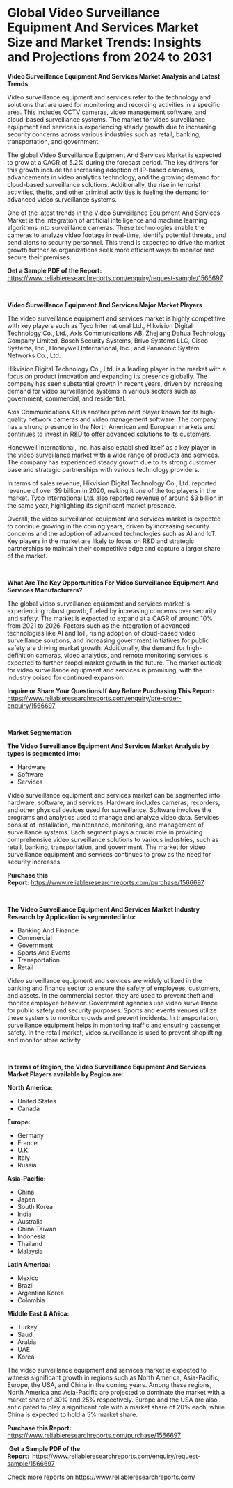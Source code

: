 <p><h1>Global Video Surveillance Equipment And Services Market Size and Market Trends: Insights and Projections from 2024 to 2031</h1></p><p><strong>Video Surveillance Equipment And Services Market Analysis and Latest Trends</strong></p>
<p><p>Video surveillance equipment and services refer to the technology and solutions that are used for monitoring and recording activities in a specific area. This includes CCTV cameras, video management software, and cloud-based surveillance systems. The market for video surveillance equipment and services is experiencing steady growth due to increasing security concerns across various industries such as retail, banking, transportation, and government.</p><p>The global Video Surveillance Equipment And Services Market is expected to grow at a CAGR of 5.2% during the forecast period. The key drivers for this growth include the increasing adoption of IP-based cameras, advancements in video analytics technology, and the growing demand for cloud-based surveillance solutions. Additionally, the rise in terrorist activities, thefts, and other criminal activities is fueling the demand for advanced video surveillance systems.</p><p>One of the latest trends in the Video Surveillance Equipment And Services Market is the integration of artificial intelligence and machine learning algorithms into surveillance cameras. These technologies enable the cameras to analyze video footage in real-time, identify potential threats, and send alerts to security personnel. This trend is expected to drive the market growth further as organizations seek more efficient ways to monitor and secure their premises.</p></p>
<p><strong>Get a Sample PDF of the Report:&nbsp;</strong> <a href="https://www.reliableresearchreports.com/enquiry/request-sample/1566697">https://www.reliableresearchreports.com/enquiry/request-sample/1566697</a></p>
<p>&nbsp;</p>
<p><strong>Video Surveillance Equipment And Services Major Market Players</strong></p>
<p><p>The video surveillance equipment and services market is highly competitive with key players such as Tyco International Ltd., Hikvision Digital Technology Co., Ltd., Axis Communications AB, Zhejiang Dahua Technology Company Limited, Bosch Security Systems, Brivo Systems LLC, Cisco Systems, Inc., Honeywell International, Inc., and Panasonic System Networks Co., Ltd.</p><p>Hikvision Digital Technology Co., Ltd. is a leading player in the market with a focus on product innovation and expanding its presence globally. The company has seen substantial growth in recent years, driven by increasing demand for video surveillance systems in various sectors such as government, commercial, and residential.</p><p>Axis Communications AB is another prominent player known for its high-quality network cameras and video management software. The company has a strong presence in the North American and European markets and continues to invest in R&D to offer advanced solutions to its customers.</p><p>Honeywell International, Inc. has also established itself as a key player in the video surveillance market with a wide range of products and services. The company has experienced steady growth due to its strong customer base and strategic partnerships with various technology providers.</p><p>In terms of sales revenue, Hikvision Digital Technology Co., Ltd. reported revenue of over $9 billion in 2020, making it one of the top players in the market. Tyco International Ltd. also reported revenue of around $3 billion in the same year, highlighting its significant market presence.</p><p>Overall, the video surveillance equipment and services market is expected to continue growing in the coming years, driven by increasing security concerns and the adoption of advanced technologies such as AI and IoT. Key players in the market are likely to focus on R&D and strategic partnerships to maintain their competitive edge and capture a larger share of the market.</p></p>
<p>&nbsp;</p>
<p><strong>What Are The Key Opportunities For Video Surveillance Equipment And Services Manufacturers?</strong></p>
<p><p>The global video surveillance equipment and services market is experiencing robust growth, fueled by increasing concerns over security and safety. The market is expected to expand at a CAGR of around 10% from 2021 to 2026. Factors such as the integration of advanced technologies like AI and IoT, rising adoption of cloud-based video surveillance solutions, and increasing government initiatives for public safety are driving market growth. Additionally, the demand for high-definition cameras, video analytics, and remote monitoring services is expected to further propel market growth in the future. The market outlook for video surveillance equipment and services is promising, with the industry poised for continued expansion.</p></p>
<p><strong>Inquire or Share Your Questions If Any Before Purchasing This Report:</strong> <a href="https://www.reliableresearchreports.com/enquiry/pre-order-enquiry/1566697">https://www.reliableresearchreports.com/enquiry/pre-order-enquiry/1566697</a></p>
<p>&nbsp;</p>
<p><strong>Market Segmentation</strong></p>
<p><strong>The Video Surveillance Equipment And Services Market Analysis by types is segmented into:</strong></p>
<p><ul><li>Hardware</li><li>Software</li><li>Services</li></ul></p>
<p><p>Video surveillance equipment and services market can be segmented into hardware, software, and services. Hardware includes cameras, recorders, and other physical devices used for surveillance. Software involves the programs and analytics used to manage and analyze video data. Services consist of installation, maintenance, monitoring, and management of surveillance systems. Each segment plays a crucial role in providing comprehensive video surveillance solutions to various industries, such as retail, banking, transportation, and government. The market for video surveillance equipment and services continues to grow as the need for security increases.</p></p>
<p><strong>Purchase this Report:&nbsp;</strong><a href="https://www.reliableresearchreports.com/purchase/1566697">https://www.reliableresearchreports.com/purchase/1566697</a></p>
<p>&nbsp;</p>
<p><strong>The Video Surveillance Equipment And Services Market Industry Research by Application is segmented into:</strong></p>
<p><ul><li>Banking And Finance</li><li>Commercial</li><li>Government</li><li>Sports And Events</li><li>Transportation</li><li>Retail</li></ul></p>
<p><p>Video surveillance equipment and services are widely utilized in the banking and finance sector to ensure the safety of employees, customers, and assets. In the commercial sector, they are used to prevent theft and monitor employee behavior. Government agencies use video surveillance for public safety and security purposes. Sports and events venues utilize these systems to monitor crowds and prevent incidents. In transportation, surveillance equipment helps in monitoring traffic and ensuring passenger safety. In the retail market, video surveillance is used to prevent shoplifting and monitor store activity.</p></p>
<p>&nbsp;</p>
<p><strong>In terms of Region, the Video Surveillance Equipment And Services Market Players available by Region are:</strong></p>
<p>
    <p> <strong> North America: </strong>
        <ul>
            <li>United States</li>
            <li>Canada</li>
        </ul>
        </p> 
    <p> <strong> Europe: </strong>
        <ul>
            <li>Germany</li>
            <li>France</li>
            <li>U.K.</li>
            <li>Italy</li>
            <li>Russia</li>
        </ul>
        </p> 
    <p> <strong> Asia-Pacific: </strong>
        <ul>
            <li>China</li>
            <li>Japan</li>
            <li>South Korea</li>
            <li>India</li>
            <li>Australia</li>
            <li>China Taiwan</li>
            <li>Indonesia</li>
            <li>Thailand</li>
            <li>Malaysia</li>
        </ul>
        </p> 
    <p> <strong> Latin America: </strong>
        <ul>
            <li>Mexico</li>
            <li>Brazil</li>
            <li>Argentina Korea</li>
            <li>Colombia</li>
        </ul>
        </p> 
    <p> <strong> Middle East & Africa: </strong>
        <ul>
            <li>Turkey</li>
            <li>Saudi</li>
            <li>Arabia</li>
            <li>UAE</li>
            <li>Korea</li>
        </ul>
    </p>
    </p>
<p><p>The video surveillance equipment and services market is expected to witness significant growth in regions such as North America, Asia-Pacific, Europe, the USA, and China in the coming years. Among these regions, North America and Asia-Pacific are projected to dominate the market with a market share of 30% and 25% respectively. Europe and the USA are also anticipated to play a significant role with a market share of 20% each, while China is expected to hold a 5% market share.</p></p>
<p><strong>Purchase this Report: </strong><a href="https://www.reliableresearchreports.com/purchase/1566697">https://www.reliableresearchreports.com/purchase/1566697</a></p>
<p>&nbsp;<strong>Get a Sample PDF of the Report:&nbsp;&nbsp;</strong><a href="https://www.reliableresearchreports.com/enquiry/request-sample/1566697">https://www.reliableresearchreports.com/enquiry/request-sample/1566697</a></p>
<p><strong></strong></p>
<p>Check more reports on https://www.reliableresearchreports.com/</p>